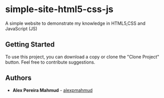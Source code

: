 # simple-site-html5-css-js

A simple website to demonstrate my knowledge in HTML5,CSS and JavaScript (JS)

## Getting Started

To use this project, you can download a copy or clone the "Clone Project" button. Feel free to contribute suggestions. 

## Authors

* **Alex Pereira Mahmud** - [alexpmahmud](https://github.com/alexpmahmud)

